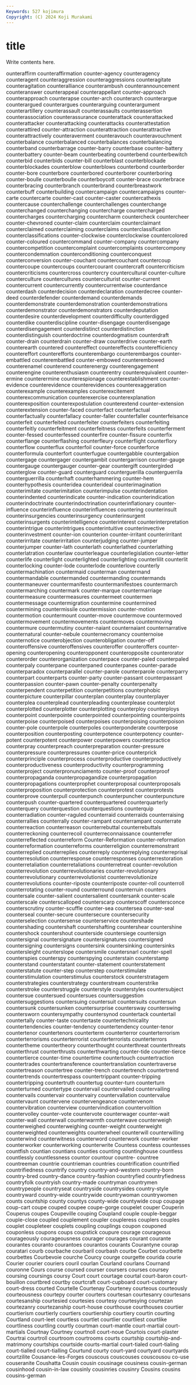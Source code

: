 ```yaml
---
Keywords: 527 kojimura
Copyright: (C) 2024 Koji Murakami
---
```


# title

Write contents here.



ounteraffirm counteraffirmation counter-agency counteragency counteragent counteraggression
counteraggressions counteragitate counteragitation counteralliance counterambush counterannouncement counteranswer counterappeal counterappellant counter-approach
counterapproach counterapse counter-arch counterarch counterargue counterargued counterargues counterarguing counterargument counterartillery
counterassault counterassaults counterassertion counterassociation counterassurance counterattack counterattacked counterattacker counterattacking counterattacks
counterattestation counterattired counter-attraction counterattraction counterattractive counterattractively counteraverment counteravouch counteravouchment counterbalance
counterbalanced counterbalances counterbalancing counterband counterbarrage counter-barry counterbase counter-battery counterbattery counter-beam
counterbeating counterbend counterbewitch counterbid counterbids counter-bill counterblast counterblockade counterblockades counterblow
counterblows counterbond counterborder counter-bore counterbore counterbored counterborer counterboring counter-boulle counterboulle
counterboycott counter-brace counterbrace counterbracing counterbranch counterbrand counterbreastwork counterbuff counterbuilding countercampaign
countercampaigns counter-carte countercarte counter-cast counter-caster countercathexis countercause counterchallenge counterchallenges counterchange
counterchanged counterchanging countercharge countercharged countercharges countercharging countercharm countercheck countercheer counter-chevroned
counter-claim counterclaim counterclaimant counterclaimed counterclaiming counterclaims counterclassification counterclassifications counter-clockwise counterclockwise
countercolored counter-coloured countercommand counter-company countercompany countercompetition countercomplaint countercomplaints countercompony countercondemnation
counterconditioning counterconquest counterconversion counter-couchant countercouchant countercoup countercoupe countercoups countercourant countercraft
countercriticism countercriticisms countercross countercry countercultural counter-culture counterculture countercultures counterculturist counter-current
countercurrent countercurrently countercurrentwise counterdance counterdash counterdecision counterdeclaration counterdecree counter-deed counterdefender
counterdemand counterdemands counterdemonstrate counterdemonstration counterdemonstrations counterdemonstrator counterdemonstrators counterdeputation counterdesire counterdevelopment
counterdifficulty counterdigged counterdike counterdiscipline counter-disengage counterdisengage counterdisengagement counterdistinct counterdistinction counterdistinguish
counterdoctrine counterdogmatism counterdraft counter-drain counterdrain counter-draw counterdrive counter-earth counterearth countered
countereffect countereffects counterefficiency countereffort counterefforts counterembargo counterembargos counter-embattled counterembattled counter-embowed
counterembowed counterenamel counterend counterenergy counterengagement counterengine counterenthusiasm counterentry counterequivalent counter-ermine
counterermine counterespionage counterestablishment counter-evidence counterevidence counterevidences counterexaggeration counterexample counterexamples counterexcitement
counterexcommunication counterexercise counterexplanation counterexposition counterexpostulation counterextend counter-extension counterextension counter-faced counterfact
counterfactual counterfactually counterfallacy counter-faller counterfaller counterfeisance counterfeit counterfeited counterfeiter counterfeiters
counterfeiting counterfeitly counterfeitment counterfeitness counterfeits counterferment counter-fessed counterfessed counterfire counter-fissure
counterfix counterflange counterflashing counterfleury counterflight counterflory counterflow counterflux counterfoil counter-force
counterforce counterformula counterfort counterfugue countergabble countergabion countergage countergager countergambit countergarrison
counter-gauge countergauge countergauger counter-gear countergift countergirded counterglow counter-guard counterguard counterguerilla
counterguerrila counterguerrilla counterhaft counterhammering counter-hem counterhypothesis counteridea counterideal counterimagination counterimitate
counterimitation counterimpulse counterindentation counterindented counterindicate counter-indication counterindication counterindoctrinate counterindoctrination counterinflationary
counter-influence counterinfluence counterinfluences countering counterinsult counterinsurgencies counterinsurgency counterinsurgent counterinsurgents counterintelligence
counterinterest counterinterpretation counterintrigue counterintrigues counterintuitive counterinvective counterinvestment counter-ion counterion counter-irritant
counterirritant counterirritate counterirritation counterjudging counter-jumper counterjumper counter-lath counterlath counterlathed counterlathing
counterlatration counterlaw counterleague counterlegislation counter-letter counterlife counterlight counterlighted counterlighting counterlilit
counterlit counterlocking counter-lode counterlode counterlove counterly countermachination countermaid counterman countermand
countermandable countermanded countermanding countermands countermaneuver countermanifesto countermanifestoes countermarch countermarching countermark
counter-marque countermarriage countermeasure countermeasures countermeet countermen countermessage countermigration countermine countermined
countermining countermissile countermission counter-motion countermotion countermount counter-move countermove countermoved countermovement
countermovements countermoves countermoving countermure countermutiny counter-naiant counternaiant counternarrative counternatural counter-nebule
counternecromancy counternoise counternotice counterobjection counterobligation counter-off counteroffensive counteroffensives counteroffer counteroffers
counter-opening counteropening counteropponent counteropposite counterorator counterorder counterorganization counterpace counter-paled counterpaled
counterpaly counterpane counterpaned counterpanes counter-parade counterparadox counterparallel counter-parole counterparole counterparry
counterpart counterparts counter-party counter-passant counterpassant counterpassion counter-pawn counter-penalty counterpenalty counterpendent
counterpetition counterpetitions counterphobic counterpicture counterpillar counterplan counterplay counterplayer counterplea counterplead
counterpleading counterplease counterplot counterplotted counterplotter counterplotting counterploy counterploys counterpoint counterpointe
counterpointed counterpointing counterpoints counterpoise counterpoised counterpoises counterpoising counterpoison counter-pole counterpole
counterpoles counterponderate counterpose counterposition counterposting counterpotence counterpotency counter-potent counterpotent counterpower
counterpowers counterpractice counterpray counterpreach counterpreparation counter-pressure counterpressure counterpressures counter-price counterprick
counterprinciple counterprocess counterproductive counterproductively counterproductiveness counterproductivity counterprogramming counterproject counterpronunciamento counter-proof
counterproof counterpropaganda counterpropagandize counterpropagation counterpropagations counterprophet counterproposal counterproposals counterproposition counterprotection
counterprotest counterprotests counterprove counterpull counterpunch counterpuncher counterpuncture counterpush counter-quartered counterquartered
counterquarterly counterquery counterquestion counterquestions counterquip counterradiation counter-raguled counterraid counterraids counterraising
counterrallies counterrally counter-rampant counterrampant counterrate counterreaction counterreason counterrebuttal counterrebuttals counterreckoning
counterrecoil counterreconnaissance counterrefer counterreflected counterreform Counter-Reformation counter-reformation counterreformation counterreforms counterreligion
counterremonstrant counterreplied counterreplies counterreply counterreplying counterreprisal counterresolution counterresponse counterresponses counterrestoration
counterretaliation counterretaliations counterretreat counter-revolution counterrevolution counterrevolutionaries counter-revolutionary counterrevolutionary counterrevolutionist counterrevolutionize
counterrevolutions counter-riposte counterriposte counter-roll counterroll counterrotating counter-round counterround counterruin counters
countersale counter-salient countersalient countersank counter-scale counterscale counterscalloped counterscarp counterscoff countersconce
counterscrutiny counter-scuffle counter-sea countersea counter-seal counterseal counter-secure countersecure countersecurity counterselection
countersense counterservice countershade countershading countershaft countershafting countershear countershine countershock countershout
counterside countersiege countersign countersignal countersignature countersignatures countersigned countersigning countersigns countersink
countersinking countersinks countersleight counterslope countersmile countersnarl counter-spell counterspies counterspy counterspying
counterstain counterstamp counterstand counterstatant counter-statement counterstatement counterstatute counter-step counterstep counterstimulate
counterstimulation counterstimulus counterstock counterstratagem counterstrategies counterstrategy counterstream counterstrike counterstroke counterstruggle
counterstyle counterstyles countersubject countersue countersued countersues countersuggestion countersuggestions countersuing countersuit
countersuits countersun countersunk countersunken countersurprise countersway counterswing countersworn countersympathy countersynod
countertack countertail countertally counter-taste countertaste countertechnicality countertendencies counter-tendency countertendency counter-tenor
countertenor countertenors counterterm counterterror counterterrorism counterterrorisms counterterrorist counterterrorists counterterrors countertheme
countertheory counterthought counterthreat counterthreats counterthrust counterthrusts counterthwarting counter-tide counter-tierce countertierce
counter-time countertime countertouch countertraction countertrades countertransference countertranslation countertraverse countertreason countertree
counter-trench countertrench countertrend countertrends countertrespass countertrippant counter-tripping countertripping countertruth countertug
counter-turn counterturn counterturned countertype countervail countervailed countervailing countervails countervair countervairy
countervallation countervalue countervaunt countervene countervengeance countervenom countervibration counterview countervindication countervolition
countervolley counter-vote countervote counterwager counter-wait counter-wall counterwall counterwarmth counterwave counterweigh
counterweighed counterweighing counter-weight counterweight counterweighted counterweights counterwheel counterwill counterwilling counterwind
counterwitness counterword counterwork counter-worker counterworker counterworking counterwrite Countess countess countesses
countfish countian countians counties counting countinghouse countless countlessly countlessness countor
countour countre- countree countreeman countrie countrieman countries countrification countrified countrifiedness
countrify country country-and-western country-born country-bred country-dance country-fashion countryfied countryfiedness countryfolk
countryish country-made countryman countrymen countrypeople countryseat countryside countrysides country-style countryward
country-wide countrywide countrywoman countrywomen counts countship county countys county-wide countywide
coup coupage coup-cart coupe couped coupee coupe-gorge coupelet couper Couperin
Couperus coupes Coupeville couping Coupland couple couple-beggar couple-close coupled couplement
coupler coupleress couplers couples couplet coupleteer couplets coupling couplings coupon
couponed couponless coupons coups coupstick coupure courage courageous courageously courageousness
courager courages courant courante courantes couranto courantoes courantos courants Courantyne
courap couratari courb courbache courbaril courbash courbe Courbet courbette courbettes
Courbevoie courche Courcy courge courgette courida courie Courier courier couriers
couril courlan Courland courlans Cournand couronne Cours course coursed courser
coursers courses coursey coursing coursings coursy Court court courtage courtal
court-baron court-bouillon courtbred courtby courtcraft court-cupboard court-customary court-dress courted Courtelle
Courtenay Courteney courteous courteously courteousness courtepy courter courters courtesan courtesanry
courtesans courtesanship courtesied courtesies courtesy courtesying courtezan courtezanry courtezanship court-house
courthouse courthouses courtier courtierism courtierly courtiers courtiership courtiery courtin courting
Courtland court-leet courtless courtlet courtlier courtliest courtlike courtliness courtling courtly
courtman court-mantle court-martial court-martials Courtnay Courtney courtnoll court-noue Courtois court-plaster
Courtrai courtroll courtroom courtrooms courts courtship courtship-and-matrimony courtships courtside courts-martial
court-tialed court-tialing court-tialled court-tialling Courtund courty court-yard courtyard courtyards courtzilite
Cousance-les-Forges couscous couscouses couscousou co-use couseranite Coushatta Cousin cousin cousinage
cousiness cousin-german cousinhood cousin-in-law cousinly cousinries cousinry Cousins cousins cousins-german
